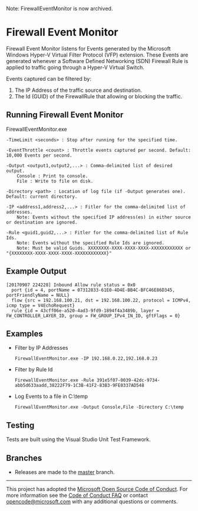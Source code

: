 Note: FirewallEventMonitor is now archived.

# Firewall Event Monitor

Firewall Event Monitor listens for Events generated by the Microsoft Windows Hyper-V Virtual Filter Protocol (VFP) extension. These Events are generated whenever a Software Defined Networking (SDN) Firewall Rule is applied to traffic going through a Hyper-V Virtual Switch.

Events captured can be filtered by:
1. The IP Address of the traffic source and destination.
2. The Id (GUID) of the FirewallRule that allowing or blocking the traffic.

## Running Firewall Event Monitor

FirewallEventMonitor.exe
    
    -TimeLimit <seconds> : Stop after running for the specified time.
    
    -EventThrottle <count> : Throttle events captured per second. Default: 10,000 Events per second.
    
    -Output <output1,output2,...> : Comma-delimited list of desired output.
        Console : Print to console.
        File : Write to file on disk.
    
    -Directory <path> : Location of log file (if -Output generates one). Default: current directory.
    
    -IP <address1,address2,...> : Fitler for the comma-delimited list of addresses.
        Note: Events without the specified IP address(es) in either source or destination are ignored.
        
    -Rule <guid1,guid2,...> : Fitler for the comma-delimited list of Rule Ids.
        Note: Events without the specified Rule Ids are ignored.
        Note: Must be valid Guids. XXXXXXXX-XXXX-XXXX-XXXX-XXXXXXXXXXXX or "{XXXXXXXX-XXXX-XXXX-XXXX-XXXXXXXXXXXX}"
    
## Example Output

    [20170907 224228] Inbound Allow rule status = 0x0
      port {id = 4, portName = 07312833-61E0-4D4E-BB4C-BFC46E86D345, portFriendlyName = NULL}
      flow {src = 192.168.100.21, dst = 192.168.100.22, protocol = ICMPv4, icmp type = V4EchoRequest}
      rule {id = 43cff06e-a520-4ad3-9fd9-1894f4a3489b, layer = FW_CONTROLLER_LAYER_ID, group = FW_GROUP_IPv4_IN_ID, gftFlags = 0}

## Examples

* Filter by IP Addresses

    ```
    FirewallEventMonitor.exe -IP 192.168.0.22,192.168.0.23
    ```
    
* Filter by Rule Id

    ```
    FirewallEventMonitor.exe -Rule 391e5f07-0039-42dc-9734-abb5d633aadd,38222F79-1C3B-41F2-83B3-9FE0337AD548
    ```

* Log Events to a file in C:\temp

    ```
    FirewallEventMonitor.exe -Output Console,File -Directory C:\temp
    ```
    

## Testing

Tests are built using the Visual Studio Unit Test Framework.

## Branches

- Releases are made to the [master][] branch.

[master]: https://github.com/Microsoft/FirewallEventMonitor/tree/master

---

This project has adopted the [Microsoft Open Source Code of Conduct][]. For more
information see the [Code of Conduct FAQ][] or contact
[opencode@microsoft.com][] with any additional questions or comments.

[Microsoft Open Source Code of Conduct]: https://opensource.microsoft.com/codeofconduct/
[Code of Conduct FAQ]: https://opensource.microsoft.com/codeofconduct/faq/
[opencode@microsoft.com]: mailto:opencode@microsoft.com
